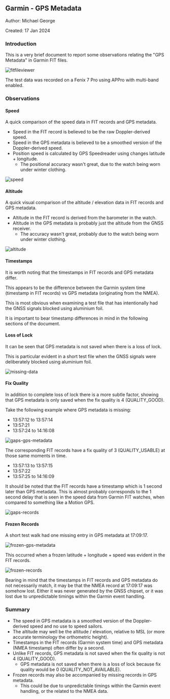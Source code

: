 ## Garmin - GPS Metadata

Author: Michael George

Created: 17 Jan 2024



### Introduction

This is a very brief document to report some observations relating the "GPS Metadata" in Garmin FIT files.

![fitfileviewer](img/fitfileviewer.png)

The test data was recorded on a Fenix 7 Pro using APPro with multi-band enabled.



### Observations

#### Speed

A quick comparison of the speed data in FIT records and GPS metadata.

- Speed in the FIT record is believed to be the raw Doppler-derived speed.
- Speed in the GPS metadata is believed to be a smoothed version of the Doppler-derived speed.
- Position speed is calculated by GPS Speedreader using changes latitude + longitude.
  - The positional accuracy wasn't great, due to the watch being worn under winter clothing.


![speed](img/speed.png)



#### Altitude

A quick visual comparison of the altitude / elevation data in FIT records and GPS metadata.

- Altitude in the FIT record is derived from the barometer in the watch.
- Altitude in the GPS metadata is probably just the altitude from the GNSS receiver.
  - The accuracy wasn't great, probably due to the watch being worn under winter clothing.


![altitude](img/altitude.png)



#### Timestamps

It is worth noting that the timestamps in FIT records and GPS metadata differ.

This appears to be the difference between the Garmin system time (timestamp in FIT records) vs GPS metadata (originating from the NMEA).

This is most obvious when examining a test file that has intentionally had the GNSS signals blocked using aluminium foil.

It is important to bear timestamp differences in mind in the following sections of the document.



#### Loss of Lock

It can be seen that GPS metadata is not saved when there is a loss of lock.

This is particular evident in a short test file when the GNSS signals were deliberately blocked using aluminium foil.

![missing-data](img/missing-data.png)



#### Fix Quality

In addition to complete loss of lock there is a more subtle factor, showing that GPS metadata is only saved when the fix quality is 4 (QUALITY_GOOD).

Take the following example where GPS metadata is missing:

- 13:57:12 to 13:57:14
- 13:57:21
- 13:57:24 to 14:16:08

![gaps-gps-metadata](img/gaps-gps-metadata.png)

The corresponding FIT records have a fix quality of 3 (QUALITY_USABLE) at those same moments in time.

- 13:57:13 to 13:57:15
- 13:57:22
- 13:57:25 to 14:16:09

It should be noted that the FIT records have a timestamp which is 1 second later than GPS metadata. This is almost probably corresponds to the 1 second delay that is seen in the speed data from Garmin FIT watches, when compared to something like a Motion GPS.

![gaps-records](img/gaps-records.png)



#### Frozen Records

A short test walk had one missing entry in GPS metadata at 17:09:17.

![frozen-gps-metadata](img/frozen-gps-metadata.png)

This occurred when a frozen latitude + longitude + speed was evident in the FIT records.

![frozen-records](img/frozen-records.png)

Bearing in mind that the timestamps in FIT records and GPS metadata do not necessarily match, it may be that the NMEA record at 17:09:17 was somehow lost. Either it was never generated by the GNSS chipset, or it was lost due to unpredictable timings within the Garmin event handling.



### Summary

- The speed in GPS metadata is a smoothed version of the Doppler-derived speed and no use to speed sailors.
- The altitude may well be the altitude / elevation, relative to MSL (or more accurate terminology the orthometric height).
- Timestamps in the FIT records (Garmin system time) and GPS metadata (NMEA timestamp) often differ by a second.
- Unlike FIT records, GPS metadata is not saved when the fix quality is not 4 (QUALITY_GOOD).
  - GPS metadata is not saved when there is a loss of lock because fix quality would be 0 (QUALITY_NOT_AVAILABLE).
- Frozen records may also be accompanied by missing records in GPS metadata.
  - This could be due to unpredictable timings within the Garmin event handling, or the related to the NMEA data.
